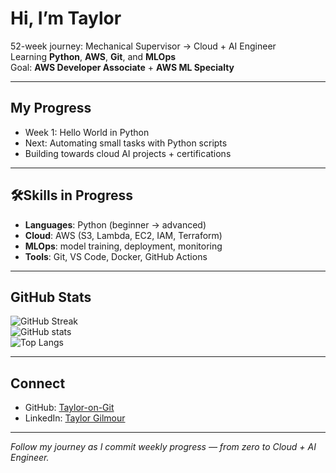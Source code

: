 # Hi, I’m Taylor  

52-week journey: Mechanical Supervisor → Cloud + AI Engineer  
Learning **Python**, **AWS**, **Git**, and **MLOps**  
Goal: **AWS Developer Associate** + **AWS ML Specialty**  

---

## My Progress
- Week 1: Hello World in Python  
- Next: Automating small tasks with Python scripts  
- Building towards cloud AI projects + certifications  

---

## 🛠Skills in Progress
- **Languages**: Python (beginner → advanced)  
- **Cloud**: AWS (S3, Lambda, EC2, IAM, Terraform)  
- **MLOps**: model training, deployment, monitoring  
- **Tools**: Git, VS Code, Docker, GitHub Actions  

---

## GitHub Stats
![GitHub Streak](https://streak-stats.demolab.com?user=Taylor-on-Git&theme=dark&hide_border=true)  
![GitHub stats](https://github-readme-stats.vercel.app/api?username=Taylor-on-Git&show_icons=true&theme=dark)  
![Top Langs](https://github-readme-stats.vercel.app/api/top-langs/?username=Taylor-on-Git&layout=compact&theme=dark)

---

##  Connect
- GitHub: [Taylor-on-Git](https://github.com/Taylor-on-Git)  
- LinkedIn: [Taylor Gilmour](https://www.linkedin.com/in/taylor-gilmour-47259a320/)  

---

_Follow my journey as I commit weekly progress — from zero to Cloud + AI Engineer._
